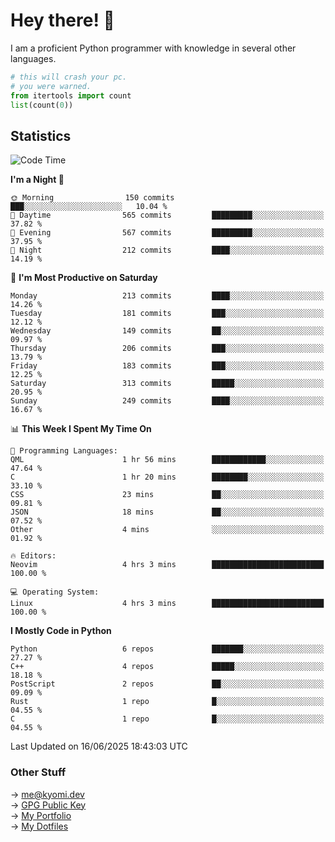 # Hey there! 👋

I am a proficient Python programmer with knowledge in several other languages.

```py
# this will crash your pc.
# you were warned.
from itertools import count
list(count(0))
```

## Statistics
<!--START_SECTION:waka-->
![Code Time](http://img.shields.io/badge/Code%20Time-1%2C816%20hrs%2031%20mins-blue)

**I'm a Night 🦉** 

```text
🌞 Morning                150 commits         ███░░░░░░░░░░░░░░░░░░░░░░   10.04 % 
🌆 Daytime                565 commits         █████████░░░░░░░░░░░░░░░░   37.82 % 
🌃 Evening                567 commits         █████████░░░░░░░░░░░░░░░░   37.95 % 
🌙 Night                  212 commits         ████░░░░░░░░░░░░░░░░░░░░░   14.19 % 
```
📅 **I'm Most Productive on Saturday** 

```text
Monday                   213 commits         ████░░░░░░░░░░░░░░░░░░░░░   14.26 % 
Tuesday                  181 commits         ███░░░░░░░░░░░░░░░░░░░░░░   12.12 % 
Wednesday                149 commits         ██░░░░░░░░░░░░░░░░░░░░░░░   09.97 % 
Thursday                 206 commits         ███░░░░░░░░░░░░░░░░░░░░░░   13.79 % 
Friday                   183 commits         ███░░░░░░░░░░░░░░░░░░░░░░   12.25 % 
Saturday                 313 commits         █████░░░░░░░░░░░░░░░░░░░░   20.95 % 
Sunday                   249 commits         ████░░░░░░░░░░░░░░░░░░░░░   16.67 % 
```


📊 **This Week I Spent My Time On** 

```text
💬 Programming Languages: 
QML                      1 hr 56 mins        ████████████░░░░░░░░░░░░░   47.64 % 
C                        1 hr 20 mins        ████████░░░░░░░░░░░░░░░░░   33.10 % 
CSS                      23 mins             ██░░░░░░░░░░░░░░░░░░░░░░░   09.81 % 
JSON                     18 mins             ██░░░░░░░░░░░░░░░░░░░░░░░   07.52 % 
Other                    4 mins              ░░░░░░░░░░░░░░░░░░░░░░░░░   01.92 % 

🔥 Editors: 
Neovim                   4 hrs 3 mins        █████████████████████████   100.00 % 

💻 Operating System: 
Linux                    4 hrs 3 mins        █████████████████████████   100.00 % 
```

**I Mostly Code in Python** 

```text
Python                   6 repos             ███████░░░░░░░░░░░░░░░░░░   27.27 % 
C++                      4 repos             █████░░░░░░░░░░░░░░░░░░░░   18.18 % 
PostScript               2 repos             ██░░░░░░░░░░░░░░░░░░░░░░░   09.09 % 
Rust                     1 repo              █░░░░░░░░░░░░░░░░░░░░░░░░   04.55 % 
C                        1 repo              █░░░░░░░░░░░░░░░░░░░░░░░░   04.55 % 
```




 Last Updated on 16/06/2025 18:43:03 UTC
<!--END_SECTION:waka-->

### Other Stuff

→ [me@kyomi.dev](mailto:me@kyomi.dev)\
→ [GPG Public Key](https://github.com/bitterteriyaki.gpg)\
→ [My Portfolio](https://kyomi.dev)\
→ [My Dotfiles](https://github.com/bitterteriyaki/dotfiles)
